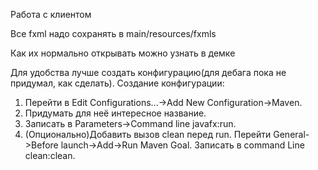 
Работа с клиентом

Все fxml надо сохранять в main/resources/fxmls

Как их нормально открывать можно узнать в демке

Для удобства лучше создать конфигурацию(для дебага пока не придумал, как сделать).
Создание конфигурации:

1. Перейти в Edit Configurations...->Add New Configuration->Maven.
2. Придумать для неё интересное название.
3. Записать в Parameters->Command line javafx:run.
4. (Опционально)Добавить вызов clean перед run. Перейти General->Before launch->Add->Run Maven Goal. Записать в command Line clean:clean.